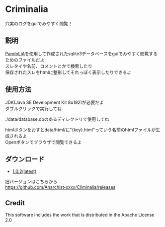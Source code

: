# Criminalia
穴実のログをguiでみやすく閲覧！

## 説明
[PandoLiA](https://github.com/Anarchist-xxxx/PandoLiA)を使用して作成されたsqlite3データベースをguiでみやすく閲覧するためのファイルだよ  
スレタイや名前、コメントとかで検索したり  
保存されたスレをhtmlに整形してそれっぽく表示したりできるよ

## 使用方法
JDK(Java SE Development Kit 8u192)が必要だよ  
ダブルクリックで実行してね  

./data/database.dbのあるディレクトリで使用してね  

htmlボタンをおすとdata/html/に"{key}.html"っていう名前のhtmlファイルが生成されるよ  
Openボタンでブラウザで閲覧できるよ

## ダウンロード
- [1.0.2(latest)](https://github.com/Anarchist-xxxx/Climinalia/releases/download/1.0.1/Criminalia-1.0.2.jar)

旧バージョンはこちらから  
https://github.com/Anarchist-xxxx/Climinalia/releases

## Credit
This software includes the work that is distributed in the Apache License 2.0